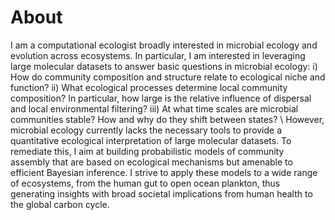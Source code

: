 # About

I am a computational ecologist broadly interested in microbial ecology and evolution across ecosystems. In particular, I am interested in leveraging large molecular datasets to answer basic questions in microbial ecology: i) How do community composition and structure relate to ecological niche and function? ii) What ecological processes determine local community composition? In particular, how large is the relative influence of dispersal and local environmental filtering? iii) At what time scales are microbial communities stable? How and why do they shift between states?
\\
However, microbial ecology currently lacks the necessary tools to provide a quantitative ecological interpretation of large molecular datasets. To remediate this, I aim at building probabilistic models of community assembly that are based on ecological mechanisms but amenable to efficient Bayesian inference. I strive to apply these models to a wide range of ecosystems, from the human gut to open ocean plankton, thus generating insights with broad societal implications from human health to the global carbon cycle.


